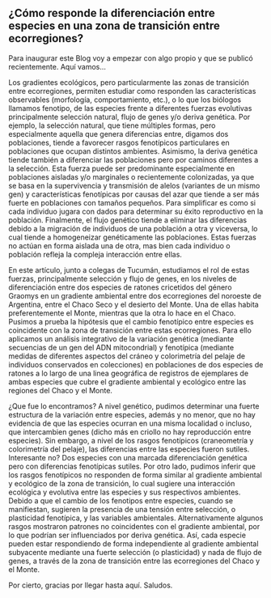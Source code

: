 ## ¿Cómo responde la diferenciación entre especies en una zona de transición entre ecorregiones?

Para inaugurar este Blog voy a empezar con algo propio y que se publicó recientemente. Aquí vamos...

Los gradientes ecológicos, pero particularmente las zonas de transición entre ecorregiones, permiten estudiar como responden las características observables (morfología, comportamiento, etc.), o lo que los biólogos llamamos fenotipo, de las especies frente a diferentes fuerzas evolutivas principalmente selección natural, flujo de genes y/o deriva genética. Por ejemplo, la selección natural, que tiene múltiples formas, pero especialmente aquella que genera diferencias entre, digamos dos poblaciones, tiende a favorecer rasgos fenotípicos particulares en poblaciones que ocupan distintos ambientes. Asimismo, la deriva genética tiende también a diferenciar las poblaciones pero por caminos diferentes a la selección. Esta fuerza puede ser predominante especialmente en poblaciones aisladas y/o marginales o recientemente colonizadas, ya que se basa en la supervivencia y transmisión de alelos (variantes de un mismo gen) y características fenotípicas por causas del azar que tiende a ser más fuerte en poblaciones con tamaños pequeños. Para simplificar es como si cada individuo jugara con dados para determinar su éxito reproductivo en la población. Finalmente, el flujo genético tiende a eliminar las diferencias debido a la migración de individuos de una población a otra y viceversa, lo cual tiende a homogeneizar genéticamente las poblaciones. Estas fuerzas no actúan en forma aislada una de otra, mas bien cada individuo o población refleja la compleja interacción entre ellas.

En este artículo, junto a colegas de Tucumán, estudiamos el rol de estas fuerzas, principalmente selección y flujo de genes, en los niveles de diferenciación entre dos especies de ratones cricetidos del género Graomys en un gradiente ambiental entre dos ecorregiones del noroeste de Argentina, entre el Chaco Seco y el desierto del Monte. Una de ellas habita preferentemente el Monte, mientras que la otra lo hace en el Chaco. Pusimos a prueba la hipótesis que el cambio fenotípico entre especies es coincidente con la zona de transición entre estas ecorregiones. Para ello aplicamos un análisis integrativo de la variación genética (mediante secuencias de un gen del ADN mitocondrial) y fenotípica (mediante medidas de diferentes aspectos del cráneo y colorimetría del pelaje de individuos conservados en colecciones) en poblaciones de dos especies de ratones a lo largo de una linea geográfica de registros de ejemplares de ambas especies que cubre el gradiente ambiental y ecológico entre las regiones del Chaco y el Monte. 

¿Que fue lo encontramos? A nivel genético, pudimos determinar una fuerte estructura de la variación entre especies, además y no menor, que no hay evidencia de que las especies ocurran en una misma localidad o incluso, que intercambien genes (dicho más en criollo no hay reproducción entre especies). Sin embargo, a nivel de los rasgos fenotípicos (craneometría y colorimetría del pelaje), las diferencias entre las especies fueron sutiles. Interesante no? Dos especies con una marcada diferenciación genética pero con diferencias fenotípicas sutiles.
 Por otro lado, pudimos inferir que los rasgos fenotípicos no responden de forma similar al gradiente ambiental y ecológico de la zona de transición, lo cual sugiere una interacción ecológica y evolutiva entre las especies y sus respectivos ambientes. Debido a que el cambio de los fenotipos entre especies, cuando se manifiestan, sugieren la presencia de una tensión entre selección, o plasticidad fenotípica, y las variables ambientales. Alternativamente algunos rasgos mostraron patrones no coincidentes con el gradiente ambiental, por lo que podrían ser influenciados por deriva genética. Así, cada especie pueden estar respondiendo de forma independiente al gradiente ambiental subyacente mediante una fuerte selección (o plasticidad) y nada de flujo de genes, a través de la zona de transición entre las ecorregiones del Chaco y el Monte.

Por cierto, gracias por llegar hasta aquí. Saludos.
